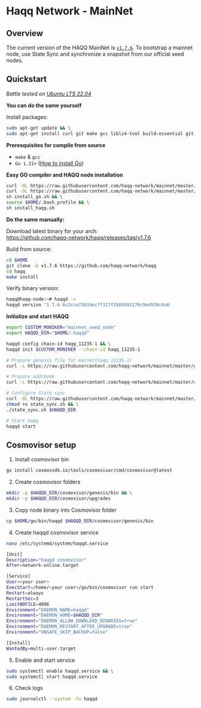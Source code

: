 # Haqq Network - MainNet


## Overview
The current version of the HAQQ MainNet is [`v1.7.6`](https://github.com/haqq-network/haqq/releases/tag/v1.7.6). To bootstrap a mainnet node, use State Sync and synchronize a snapshot from our official seed nodes.


## Quickstart
_*Battle tested on [Ubuntu LTS 22.04](https://spinupwp.com/doc/what-does-lts-mean-ubuntu/#:~:text=The%20abbreviation%20stands%20for%20Long,extended%20period%20over%20regular%20releases)*_

**You can do the same yourself**

Install packages:
```sh
sudo apt-get update && \
sudo apt-get install curl git make gcc liblz4-tool build-essential git-lfs jq -y
```

**Preresquisites for compile from source**
- `make` & `gcc` 
- `Go 1.21+` ([How to install Go](https://www.digitalocean.com/community/tutorials/how-to-install-go-on-ubuntu-20-04))

**Easy GO compiler and HAQQ node installation**

```sh
curl -OL https://raw.githubusercontent.com/haqq-network/mainnet/master/install_go.sh && \
curl -OL https://raw.githubusercontent.com/haqq-network/mainnet/master/install_haqq.sh && \
sh install_go.sh && \ 
source $HOME/.bash_profile && \
sh install_haqq.sh
```

**Do the same manually:**

Download latest binary for your arch: </br>
https://github.com/haqq-network/haqq/releases/tag/v1.7.6

Build from source:
```sh
cd $HOME
git clone -b v1.7.6 https://github.com/haqq-network/haqq
cd haqq
make install
```

Verify binary version:
```sh
haqq@haqq-node:~# haqqd -v
haqqd version "1.7.6 6c2cce73614ecff317f3569593176c9e4938c6a6
```

**Initialize and start HAQQ**

```sh
export CUSTOM_MONIKER="mainnet_seed_node"
export HAQQD_DIR="$HOME/.haqqd"

haqqd config chain-id haqq_11235-1 && \
haqqd init $CUSTOM_MONIKER --chain-id haqq_11235-1

# Prepare genesis file for mainet(haqq_11235-1)
curl -L https://raw.githubusercontent.com/haqq-network/mainnet/master/genesis.json -o $HAQQD_DIR/config/genesis.json

# Prepare addrbook
curl -L https://raw.githubusercontent.com/haqq-network/mainnet/master/addrbook.json -o $HAQQD_DIR/config/addrbook.json

# Configure State sync
curl -OL https://raw.githubusercontent.com/haqq-network/mainnet/master/state_sync.sh && \
chmod +x state_sync.sh && \
./state_sync.sh $HAQQD_DIR

# Start Haqq
haqqd start
```

## Cosmovisor setup

1. Install cosmovisor bin
```sh
go install cosmossdk.io/tools/cosmovisor/cmd/cosmovisor@latest
```

2. Create cosmovisor folders
```sh
mkdir -p $HAQQD_DIR/cosmovisor/genesis/bin && \
mkdir -p $HAQQD_DIR/cosmovisor/upgrades
```

3. Copy node binary into Cosmovisor folder
```sh
cp $HOME/go/bin/haqqd $HAQQD_DIR/cosmovisor/genesis/bin
```

4. Create haqqd cosmovisor service
```sh
nano /etc/systemd/system/haqqd.service
```

```sh
[Unit]
Description="haqqd cosmovisor"
After=network-online.target

[Service]
User=<your user>
ExecStart=/home/<your user>/go/bin/cosmovisor run start
Restart=always
RestartSec=3
LimitNOFILE=4096
Environment="DAEMON_NAME=haqqd"
Environment="DAEMON_HOME=$HAQQD_DIR"
Environment="DAEMON_ALLOW_DOWNLOAD_BINARIES=true"
Environment="DAEMON_RESTART_AFTER_UPGRADE=true"
Environment="UNSAFE_SKIP_BACKUP=false"

[Install]
WantedBy=multi-user.target
```

5. Enable and start service

```sh
sudo systemctl enable haqqd.service && \
sudo systemctl start haqqd.service
```

6. Check logs
```sh
sudo journalctl --system -fu haqqd
```
